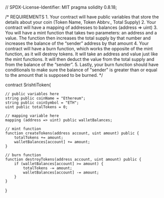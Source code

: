 // SPDX-License-Identifier: MIT
pragma solidity 0.8.18;

/*
       REQUIREMENTS
    1. Your contract will have public variables that store the details about your coin (Token Name, Token Abbrv., Total Supply)
    2. Your contract will have a mapping of addresses to balances (address => uint)
    3. You will have a mint function that takes two parameters: an address and a value. 
       The function then increases the total supply by that number and increases the balance 
       of the “sender” address by that amount
    4. Your contract will have a burn function, which works the opposite of the mint function, as it will destroy tokens. 
       It will take an address and value just like the mint functions. It will then deduct the value from the total supply 
       and from the balance of the “sender”.
    5. Lastly, your burn function should have conditionals to make sure the balance of "sender" is greater than or equal 
       to the amount that is supposed to be burned.
*/

contract SrishtiToken{

    // public variables here
    string public coinName = "Ethereum";
    string public coinSymbol = "ETH";
    uint public totalTokens = 0;

    // mapping variable here
    mapping (address => uint) public walletBalances;

    // mint function
    function createTokens(address account, uint amount) public {
        totalTokens += amount;
        walletBalances[account] += amount;
    }

    // burn function
    function destroyTokens(address account, uint amount) public {
        if (walletBalances[account] >= amount) {
            totalTokens -= amount;
            walletBalances[account] -= amount;
        }
    }
}

